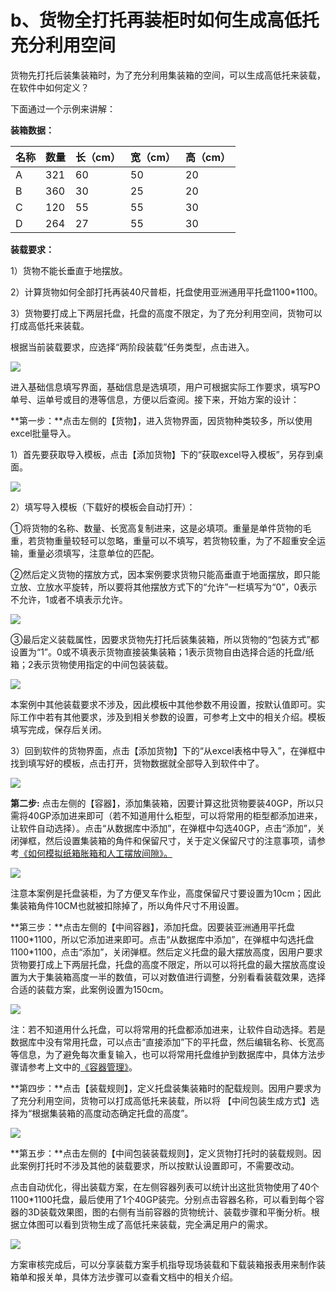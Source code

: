 # b、货物全打托再装柜时如何生成高低托充分利用空间

货物先打托后装集装箱时，为了充分利用集装箱的空间，可以生成高低托来装载，在软件中如何定义？

下面通过一个示例来讲解：

**装箱数据：**

| 名称 | 数量 | 长（cm） | 宽（cm） | 高（cm） |
| :--- | :--- | :--- | :--- | :--- |
| A | 321 | 60 | 50 | 20 |
| B | 360 | 30 | 25 | 20 |
| C | 120 | 55 | 55 | 30 |
| D | 264 | 27 | 55 | 30 |

**装载要求：**

1）货物不能长垂直于地摆放。

2）计算货物如何全部打托再装40尺普柜，托盘使用亚洲通用平托盘1100\*1100。

3）货物要打成上下两层托盘，托盘的高度不限定，为了充分利用空间，货物可以打成高低托来装载。

根据当前装载要求，应选择“两阶段装载”任务类型，点击进入。

![](../../.gitbook/assets/0%20%2824%29.png)

进入基础信息填写界面，基础信息是选填项，用户可根据实际工作要求，填写PO单号、运单号或目的港等信息，方便以后查阅。接下来，开始方案的设计：

**第一步：**点击左侧的【货物】，进入货物界面，因货物种类较多，所以使用excel批量导入。

1）首先要获取导入模板，点击【添加货物】下的“获取excel导入模板”，另存到桌面。

![](../../.gitbook/assets/1%20%2823%29.png)

2）填写导入模板（下载好的模板会自动打开）：

①将货物的名称、数量、长宽高复制进来，这是必填项。重量是单件货物的毛重，若货物重量较轻可以忽略，重量可以不填写，若货物较重，为了不超重安全运输，重量必须填写，注意单位的匹配。

②然后定义货物的摆放方式，因本案例要求货物只能高垂直于地面摆放，即只能立放、立放水平旋转，所以要将其他摆放方式下的“允许”一栏填写为“0”，0表示不允许，1或者不填表示允许。

![](../../.gitbook/assets/2%20%2824%29.png)

③最后定义装载属性，因要求货物先打托后装集装箱，所以货物的“包装方式”都设置为“1”。0或不填表示货物直接装集装箱；1表示货物自由选择合适的托盘/纸箱；2表示货物使用指定的中间包装装载。

![](../../.gitbook/assets/3%20%2823%29.png)

本案例中其他装载要求不涉及，因此模板中其他参数不用设置，按默认值即可。实际工作中若有其他要求，涉及到相关参数的设置，可参考上文中的相关介绍。模板填写完成，保存后关闭。

3）回到软件的货物界面，点击【添加货物】下的“从excel表格中导入”，在弹框中找到填写好的模板，点击打开，货物数据就全部导入到软件中了。

![](../../.gitbook/assets/4%20%2823%29.png)

**第二步:** 点击左侧的【容器】，添加集装箱，因要计算这批货物要装40GP，所以只需将40GP添加进来即可（若不知道用什么柜型，可以将常用的柜型都添加进来，让软件自动选择）。点击“从数据库中添加”，在弹框中勾选40GP，点击“添加”，关闭弹框，然后设置集装箱的角件和保留尺寸，关于定义保留尺寸的注意事项，请参考[《如何模拟纸箱胀箱和人工摆放间隙》。]()

![](../../.gitbook/assets/5%20%2823%29.png)

注意本案例是托盘装柜，为了方便叉车作业，高度保留尺寸要设置为10cm；因此集装箱角件10CM也就被扣除掉了，所以角件尺寸不用设置。

**第三步：**点击左侧的【中间容器】，添加托盘。因要装亚洲通用平托盘1100\*1100，所以它添加进来即可。点击“从数据库中添加”，在弹框中勾选托盘1100\*1100，点击“添加”，关闭弹框。然后定义托盘的最大摆放高度，因用户要求货物要打成上下两层托盘，托盘的高度不限定，所以可以将托盘的最大摆放高度设置为大于集装箱高度一半的数值，可以对数值进行调整，分别看看装载效果，选择合适的装载方案，此案例设置为150cm。

![](../../.gitbook/assets/6%20%2819%29.png)

注：若不知道用什么托盘，可以将常用的托盘都添加进来，让软件自动选择。若是数据库中没有常用托盘，可以点击“直接添加”下的平托盘，然后编辑名称、长宽高等信息，为了避免每次重复输入，也可以将常用托盘维护到数据库中，具体方法步骤请参考上文中的[《容器管理》]()。

**第四步：**点击【装载规则】，定义托盘装集装箱时的配载规则。因用户要求为了充分利用空间，货物可以打成高低托来装载，所以将 【中间包装生成方式】选择为“根据集装箱的高度动态确定托盘的高度”。

![](../../.gitbook/assets/7%20%2818%29.png)

**第五步：**点击左侧的【中间包装装载规则】，定义货物打托时的装载规则。因此案例打托时不涉及其他的装载要求，所以按默认设置即可，不需要改动。

点击自动优化，得出装载方案，在左侧容器列表可以统计出这批货物使用了40个1100\*1100托盘，最后使用了1个40GP装完。分别点击容器名称，可以看到每个容器的3D装载效果图，图的右侧有当前容器的货物统计、装载步骤和平衡分析。根据立体图可以看到货物生成了高低托来装载，完全满足用户的需求。

![](../../.gitbook/assets/8%20%2812%29.png)

方案审核完成后，可以分享装载方案手机指导现场装载和下载装箱报表用来制作装箱单和报关单，具体方法步骤可以查看文档中的相关介绍。

